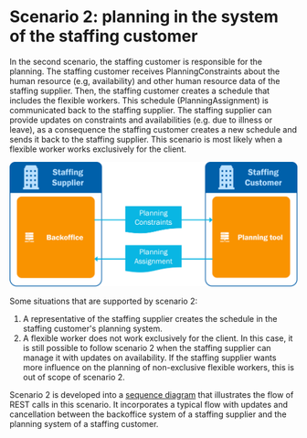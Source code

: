 # Scenario 2: planning in the system of the staffing customer

In the second scenario, the staffing customer is responsible for the planning. The staffing customer receives PlanningConstraints about the human resource (e.g, availability) and other human resource data of the staffing supplier. Then, the staffing customer creates a schedule that includes the flexible workers. This schedule (PlanningAssignment) is communicated back to the staffing supplier. The staffing supplier can provide updates on constraints and availabilities (e.g. due to illness or leave), as a consequence the staffing customer creates a new schedule and sends it back to the staffing supplier. This scenario is most likely when a flexible worker works exclusively for the client.

![](../../static/img/Scenario%202.png)

Some situations that are supported by scenario 2:

1. A representative of the staffing supplier creates the schedule in the staffing customer's planning system.
2. A flexible worker does not work exclusively for the client. In this case, it is still possible to follow scenario 2 when the staffing supplier can manage it with updates on availability. If the staffing supplier wants more influence on the planning of non-exclusive flexible workers, this is out of scope of scenario 2.

Scenario 2 is developed into a [sequence diagram](StaffingSupplier_and_StaffingCustomer) that illustrates the flow of REST calls in this scenario. It incorporates a typical flow with updates and cancellation between the backoffice system of a staffing supplier and the planning system of a staffing customer.
